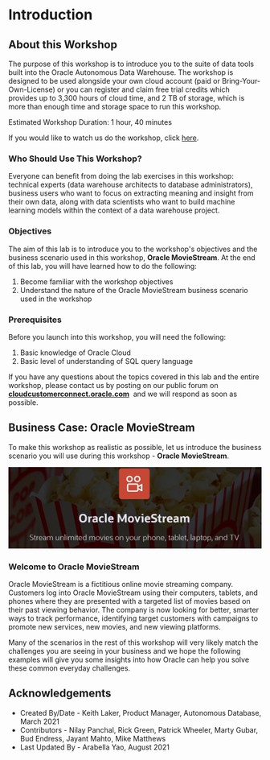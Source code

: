 ﻿
# Introduction

## About this Workshop

The purpose of this workshop is to introduce you to the suite of data tools built into the Oracle Autonomous Data Warehouse. The workshop is designed to be used alongside your own cloud account (paid or Bring-Your-Own-License) or you can register and claim free trial credits which provides up to 3,300 hours of cloud time, and 2 TB of storage, which is more than enough time and storage space to run this workshop. 

Estimated Workshop Duration: 1 hour, 40 minutes

If you would like to watch us do the workshop, click [here](https://youtu.be/nSxao-v3Scg).

### Who Should Use This Workshop?

Everyone can benefit from doing the lab exercises in this workshop: technical experts (data warehouse architects to database administrators), business users who want to focus on extracting meaning and insight from their own data, along with data scientists who want to build machine learning models within the context of a data warehouse project.

### Objectives

The aim of this lab is to introduce you to the workshop's objectives and the business scenario used in this workshop, **Oracle MovieStream**. At the end of this lab, you will have learned how to do the following:

1. Become familiar with the workshop objectives
2. Understand the nature of the Oracle MovieStream business scenario used in the workshop

### Prerequisites

Before you launch into this workshop, you will need the following:

1. Basic knowledge of Oracle Cloud
2. Basic level of understanding of SQL query language

If you have any questions about the topics covered in this lab and the entire workshop, please contact us by posting on our public forum on  **[cloudcustomerconnect.oracle.com](https://cloudcustomerconnect.oracle.com/resources/32a53f8587/)**  and we will respond as soon as possible.

## Business Case: Oracle MovieStream

To make this workshop as realistic as possible, let us introduce the business scenario you will use during this workshop - **Oracle MovieStream**.

  ![ALT text is not available for this image](images/2861210851.jpeg)

### Welcome to Oracle MovieStream

Oracle MovieStream is a fictitious online movie streaming company. Customers log into Oracle MovieStream using their computers, tablets, and phones where they are presented with a targeted list of movies based on their past viewing behavior. The company is now looking for better, smarter ways to track performance, identifying target customers with campaigns to promote new services, new movies, and new viewing platforms.

Many of the scenarios in the rest of this workshop will very likely match the challenges you are seeing in your business and we hope the following examples will give you some insights into how Oracle can help you solve these common everyday challenges.

## Acknowledgements

- Created By/Date - Keith Laker, Product Manager, Autonomous Database, March 2021
- Contributors - Nilay Panchal, Rick Green, Patrick Wheeler, Marty Gubar, Bud Endress, Jayant Mahto, Mike Matthews
- Last Updated By - Arabella Yao, August 2021
